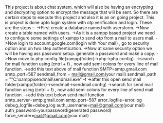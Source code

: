 This project is about chat system, which will also be having an encrypting and decrypting option to encrypt the message that will be sent.
So there are certain steps to execute this project and also it is an on going project.
This is project is done upto login system with otp verification and login.
These are the steps :- 
  ->First create a database named with usersform.
  ->Now create a table named with users.
  ->As it is a xampp based project we need to configure some settings of xampp to send otp from a mail to users mail.
  ->Now login to account.google.com(login with Your mail) , go to security option and on two step authentication.
  ->Now at same security option we will be having ass password setup. generate a password and make a copy.
  ->Now move to php config file(xampp(folder)->php->php.config).
  ->search for mail function using (cntrl + f) , now add semi colons for every line of mail function.
  ->add this text above of mail function 
              SMTP=smtp.gmail.com
              smtp_port=587
              sendmail_from = mail@gmail.com(your mail)
              sendmail_path = "\"C:\xampp\sendmail\sendmail.exe\" -t
  ->after this open send mail folder(xampp(folder)->sendmail->sendmail.config)
  ->search for send mail function using (cntrl + f) , now add semi colons for every line of send mail function.
  ->add this text below send mail function
              smtp_server=smtp.gmail.com
              smtp_port=587
              error_logfile=error.log
              debug_logfile=debug.log
              auth_username=mail@gmail.com(your mail)
              auth_password=yourpassword(generated password)
              force_sender=mail@gmail.com(your mail)
